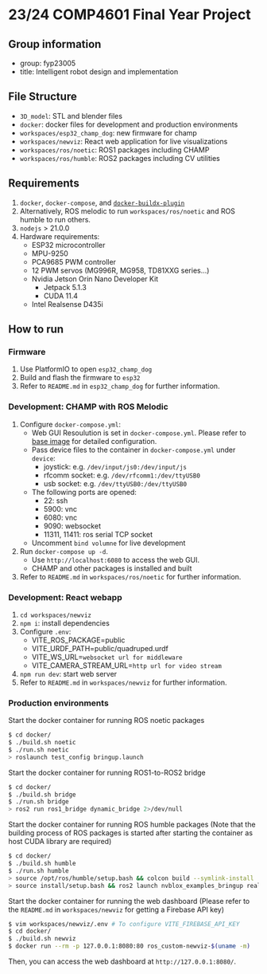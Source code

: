 # 23/24 COMP4601 Final Year Project

## Group information

- group: fyp23005
- title: Intelligent robot design and implementation

## File Structure

- `3D_model`: STL and blender files
- `docker`: docker files for development and production environments
- `workspaces/esp32_champ_dog`: new firmware for champ
- `workspaces/newviz`: React web application for live visualizations
- `workspaces/ros/noetic`: ROS1 packages including CHAMP
- `workspaces/ros/humble`: ROS2 packages including CV utilities

## Requirements

1. `docker`, `docker-compose`, and [`docker-buildx-plugin`](https://github.com/docker/buildx)
2. Alternatively, ROS melodic to run `workspaces/ros/noetic` and ROS humble to run others.
3. `nodejs` > 21.0.0
4. Hardware requirements:
   - ESP32 microcontroller
   - MPU-9250
   - PCA9685 PWM controller
   - 12 PWM servos (MG996R, MG958, TD81XXG series...)
   - Nvidia Jetson Orin Nano Developer Kit
     - Jetpack 5.1.3
     - CUDA 11.4
   - Intel Realsense D435i

## How to run

### Firmware

1. Use PlatformIO to open `esp32_champ_dog`
2. Build and flash the firmware to `esp32`
3. Refer to `README.md` in `esp32_champ_dog` for further information.

### Development: CHAMP with ROS Melodic

1. Configure `docker-compose.yml`:
   - Web GUI Resoulution is set in `docker-compose.yml`. Please refer to [base image](https://hub.docker.com/r/dorowu/ubuntu-desktop-lxde-vnc/) for detailed configuration.
   - Pass device files to the container in `docker-compose.yml` under `device`:
     - joystick: e.g. `/dev/input/js0:/dev/input/js`
     - rfcomm socket: e.g. `/dev/rfcomm1:/dev/ttyUSB0`
     - usb socket: e.g. `/dev/ttyUSB0:/dev/ttyUSB0`
   - The following ports are opened:
     - 22: ssh
     - 5900: vnc
     - 6080: vnc
     - 9090: websocket
     - 11311, 11411: ros serial TCP socket
   - Uncomment `bind volumne` for live development
2. Run `docker-compose up -d`.
   - Use `http://localhost:6080` to access the web GUI.
   - CHAMP and other packages is installed and built
3. Refer to `README.md` in `workspaces/ros/noetic` for further information.

### Development: React webapp

1. `cd workspaces/newviz`
2. `npm i`: install dependencies
3. Configure `.env`:
   - VITE_ROS_PACKAGE=public
   - VITE_URDF_PATH=public/quadruped.urdf
   - VITE_WS_URL=`websocket url for middleware`
   - VITE_CAMERA_STREAM_URL=`http url for video stream`
4. `npm run dev`: start web server
5. Refer to `README.md` in `workspaces/newviz` for further information.

### Production environments

Start the docker container for running ROS noetic packages

```bash
$ cd docker/
$ ./build.sh noetic
$ ./run.sh noetic
> roslaunch test_config bringup.launch
```

Start the docker container for running ROS1-to-ROS2 bridge

```bash
$ cd docker/
$ ./build.sh bridge
$ ./run.sh bridge
> ros2 run ros1_bridge dynamic_bridge 2>/dev/null
```

Start the docker container for running ROS humble packages (Note that the building process of ROS packages is started after starting the container as host CUDA library are required)

```bash
$ cd docker/
$ ./build.sh humble
$ ./run.sh humble
> source /opt/ros/humble/setup.bash && colcon build --symlink-install
> source install/setup.bash && ros2 launch nvblox_examples_bringup realsense_nav2_example.launch.py
```

Start the docker container for running the web dashboard (Please refer to the `README.md` in `workspaces/newviz` for getting a Firebase API key)

```bash
$ vim workspaces/newviz/.env # To configure VITE_FIREBASE_API_KEY
$ cd docker/
$ ./build.sh newviz
$ docker run --rm -p 127.0.0.1:8080:80 ros_custom-newviz-$(uname -m)
```

Then, you can access the web dashboard at `http://127.0.0.1:8080/`.
